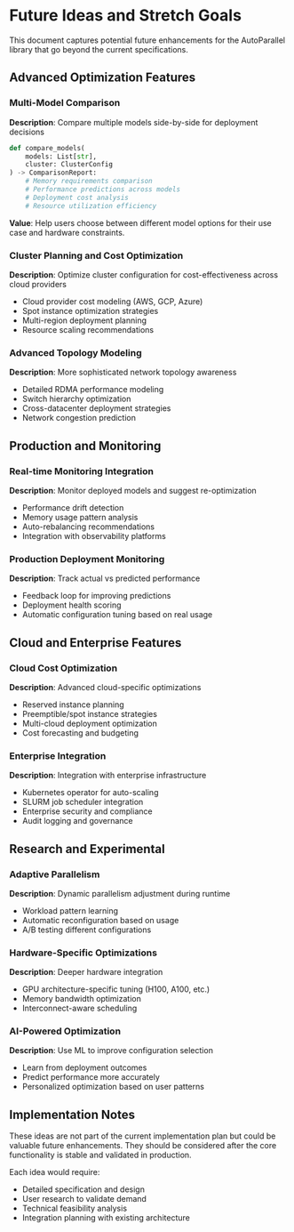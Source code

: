 # Future Ideas and Stretch Goals

This document captures potential future enhancements for the AutoParallel library that go beyond the current specifications.

## Advanced Optimization Features

### Multi-Model Comparison
**Description**: Compare multiple models side-by-side for deployment decisions
```python
def compare_models(
    models: List[str], 
    cluster: ClusterConfig
) -> ComparisonReport:
    # Memory requirements comparison
    # Performance predictions across models
    # Deployment cost analysis
    # Resource utilization efficiency
```

**Value**: Help users choose between different model options for their use case and hardware constraints.

### Cluster Planning and Cost Optimization
**Description**: Optimize cluster configuration for cost-effectiveness across cloud providers
- Cloud provider cost modeling (AWS, GCP, Azure)
- Spot instance optimization strategies
- Multi-region deployment planning
- Resource scaling recommendations

### Advanced Topology Modeling
**Description**: More sophisticated network topology awareness
- Detailed RDMA performance modeling
- Switch hierarchy optimization
- Cross-datacenter deployment strategies
- Network congestion prediction

## Production and Monitoring

### Real-time Monitoring Integration
**Description**: Monitor deployed models and suggest re-optimization
- Performance drift detection
- Memory usage pattern analysis
- Auto-rebalancing recommendations
- Integration with observability platforms

### Production Deployment Monitoring
**Description**: Track actual vs predicted performance
- Feedback loop for improving predictions
- Deployment health scoring
- Automatic configuration tuning based on real usage

## Cloud and Enterprise Features

### Cloud Cost Optimization
**Description**: Advanced cloud-specific optimizations
- Reserved instance planning
- Preemptible/spot instance strategies
- Multi-cloud deployment optimization
- Cost forecasting and budgeting

### Enterprise Integration
**Description**: Integration with enterprise infrastructure
- Kubernetes operator for auto-scaling
- SLURM job scheduler integration
- Enterprise security and compliance
- Audit logging and governance

## Research and Experimental

### Adaptive Parallelism
**Description**: Dynamic parallelism adjustment during runtime
- Workload pattern learning
- Automatic reconfiguration based on usage
- A/B testing different configurations

### Hardware-Specific Optimizations
**Description**: Deeper hardware integration
- GPU architecture-specific tuning (H100, A100, etc.)
- Memory bandwidth optimization
- Interconnect-aware scheduling

### AI-Powered Optimization
**Description**: Use ML to improve configuration selection
- Learn from deployment outcomes
- Predict performance more accurately
- Personalized optimization based on user patterns

## Implementation Notes

These ideas are not part of the current implementation plan but could be valuable future enhancements. They should be considered after the core functionality is stable and validated in production.

Each idea would require:
- Detailed specification and design
- User research to validate demand
- Technical feasibility analysis
- Integration planning with existing architecture

